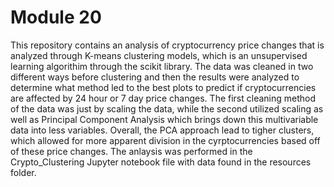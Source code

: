 # Module 20

This repository contains an analysis of cryptocurrency price changes that is analyzed through K-means clustering models, which is an unsupervised learning algorithim through the scikit library. The data was cleaned in two different ways before clustering and then the results were analyzed to determine what method led to the best plots to predict if cryptocurrencies are affected by 24 hour or 7 day price changes. The first cleaning method of the data was just by scaling the data, while the second utilized scaling as well as Principal Component Analysis which brings down this multivariable data into less variables. Overall, the PCA approach lead to tigher clusters, which allowed for more apparent division in the cyrptocurrencies based off of these price changes. The anlaysis was performed in the Crypto_Clustering Jupyter notebook file with data found in the resources folder.
